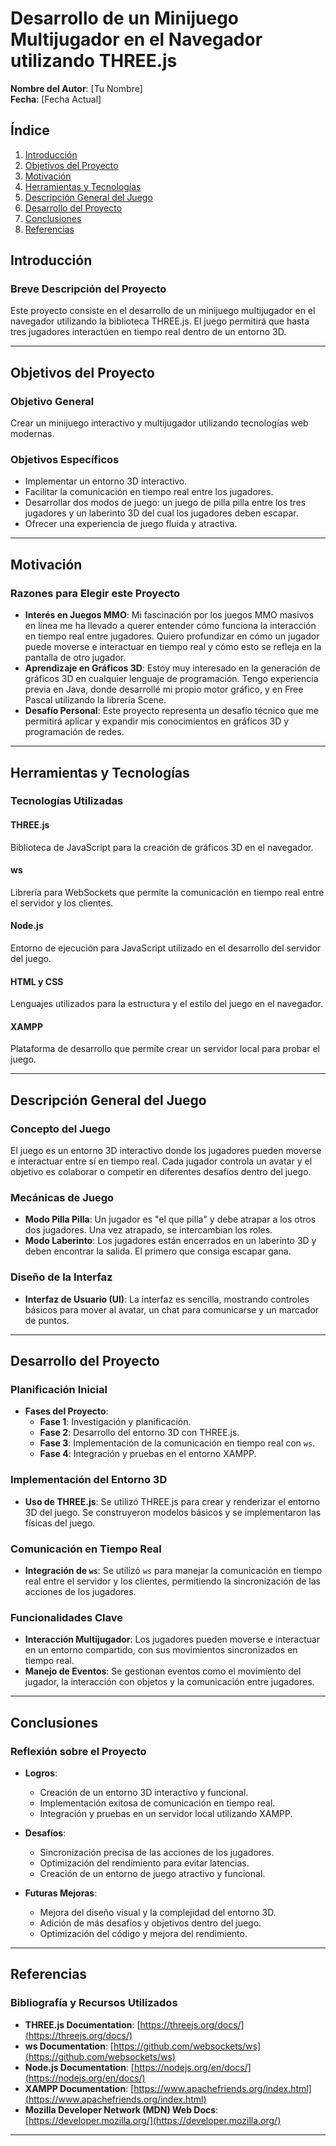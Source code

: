 # Desarrollo de un Minijuego Multijugador en el Navegador utilizando THREE.js

**Nombre del Autor**: [Tu Nombre]  
**Fecha**: [Fecha Actual]  

## Índice

1. [Introducción](#introducción)
2. [Objetivos del Proyecto](#objetivos-del-proyecto)
3. [Motivación](#motivación)
4. [Herramientas y Tecnologías](#herramientas-y-tecnologías)
5. [Descripción General del Juego](#descripción-general-del-juego)
6. [Desarrollo del Proyecto](#desarrollo-del-proyecto)
7. [Conclusiones](#conclusiones)
8. [Referencias](#referencias)

## Introducción

### Breve Descripción del Proyecto

Este proyecto consiste en el desarrollo de un minijuego multijugador en el navegador utilizando la biblioteca THREE.js. El juego permitirá que hasta tres jugadores interactúen en tiempo real dentro de un entorno 3D.

---

## Objetivos del Proyecto

### Objetivo General

Crear un minijuego interactivo y multijugador utilizando tecnologías web modernas.

### Objetivos Específicos

- Implementar un entorno 3D interactivo.
- Facilitar la comunicación en tiempo real entre los jugadores.
- Desarrollar dos modos de juego: un juego de pilla pilla entre los tres jugadores y un laberinto 3D del cual los jugadores deben escapar.
- Ofrecer una experiencia de juego fluida y atractiva.

---

## Motivación

### Razones para Elegir este Proyecto

- **Interés en Juegos MMO**: Mi fascinación por los juegos MMO masivos en línea me ha llevado a querer entender cómo funciona la interacción en tiempo real entre jugadores. Quiero profundizar en cómo un jugador puede moverse e interactuar en tiempo real y cómo esto se refleja en la pantalla de otro jugador.
- **Aprendizaje en Gráficos 3D**: Estoy muy interesado en la generación de gráficos 3D en cualquier lenguaje de programación. Tengo experiencia previa en Java, donde desarrollé mi propio motor gráfico, y en Free Pascal utilizando la librería Scene.
- **Desafío Personal**: Este proyecto representa un desafío técnico que me permitirá aplicar y expandir mis conocimientos en gráficos 3D y programación de redes.

---

## Herramientas y Tecnologías

### Tecnologías Utilizadas

#### THREE.js

Biblioteca de JavaScript para la creación de gráficos 3D en el navegador.

#### ws

Librería para WebSockets que permite la comunicación en tiempo real entre el servidor y los clientes.

#### Node.js

Entorno de ejecución para JavaScript utilizado en el desarrollo del servidor del juego.

#### HTML y CSS

Lenguajes utilizados para la estructura y el estilo del juego en el navegador.

#### XAMPP

Plataforma de desarrollo que permite crear un servidor local para probar el juego.

---

## Descripción General del Juego

### Concepto del Juego

El juego es un entorno 3D interactivo donde los jugadores pueden moverse e interactuar entre sí en tiempo real. Cada jugador controla un avatar y el objetivo es colaborar o competir en diferentes desafíos dentro del juego.

### Mecánicas de Juego

- **Modo Pilla Pilla**: Un jugador es "el que pilla" y debe atrapar a los otros dos jugadores. Una vez atrapado, se intercambian los roles.
- **Modo Laberinto**: Los jugadores están encerrados en un laberinto 3D y deben encontrar la salida. El primero que consiga escapar gana.

### Diseño de la Interfaz

- **Interfaz de Usuario (UI)**: La interfaz es sencilla, mostrando controles básicos para mover al avatar, un chat para comunicarse y un marcador de puntos.

---

## Desarrollo del Proyecto

### Planificación Inicial

- **Fases del Proyecto**: 
  - **Fase 1**: Investigación y planificación.
  - **Fase 2**: Desarrollo del entorno 3D con THREE.js.
  - **Fase 3**: Implementación de la comunicación en tiempo real con `ws`.
  - **Fase 4**: Integración y pruebas en el entorno XAMPP.

### Implementación del Entorno 3D

- **Uso de THREE.js**: Se utilizó THREE.js para crear y renderizar el entorno 3D del juego. Se construyeron modelos básicos y se implementaron las físicas del juego.

### Comunicación en Tiempo Real

- **Integración de `ws`**: Se utilizó `ws` para manejar la comunicación en tiempo real entre el servidor y los clientes, permitiendo la sincronización de las acciones de los jugadores.

### Funcionalidades Clave

- **Interacción Multijugador**: Los jugadores pueden moverse e interactuar en un entorno compartido, con sus movimientos sincronizados en tiempo real.
- **Manejo de Eventos**: Se gestionan eventos como el movimiento del jugador, la interacción con objetos y la comunicación entre jugadores.

---

## Conclusiones

### Reflexión sobre el Proyecto

- **Logros**: 
  - Creación de un entorno 3D interactivo y funcional.
  - Implementación exitosa de comunicación en tiempo real.
  - Integración y pruebas en un servidor local utilizando XAMPP.

- **Desafíos**: 
  - Sincronización precisa de las acciones de los jugadores.
  - Optimización del rendimiento para evitar latencias.
  - Creación de un entorno de juego atractivo y funcional.

- **Futuras Mejoras**: 
  - Mejora del diseño visual y la complejidad del entorno 3D.
  - Adición de más desafíos y objetivos dentro del juego.
  - Optimización del código y mejora del rendimiento.

---

## Referencias

### Bibliografía y Recursos Utilizados

- **THREE.js Documentation**: [https://threejs.org/docs/](https://threejs.org/docs/)
- **ws Documentation**: [https://github.com/websockets/ws](https://github.com/websockets/ws)
- **Node.js Documentation**: [https://nodejs.org/en/docs/](https://nodejs.org/en/docs/)
- **XAMPP Documentation**: [https://www.apachefriends.org/index.html](https://www.apachefriends.org/index.html)
- **Mozilla Developer Network (MDN) Web Docs**: [https://developer.mozilla.org/](https://developer.mozilla.org/)

---